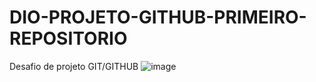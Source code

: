 # DIO-PROJETO-GITHUB-PRIMEIRO-REPOSITORIO
Desafio de projeto GIT/GITHUB
![image](https://user-images.githubusercontent.com/105684204/170346321-7309d053-71e0-43d9-8ead-0875bab42f5e.png)
